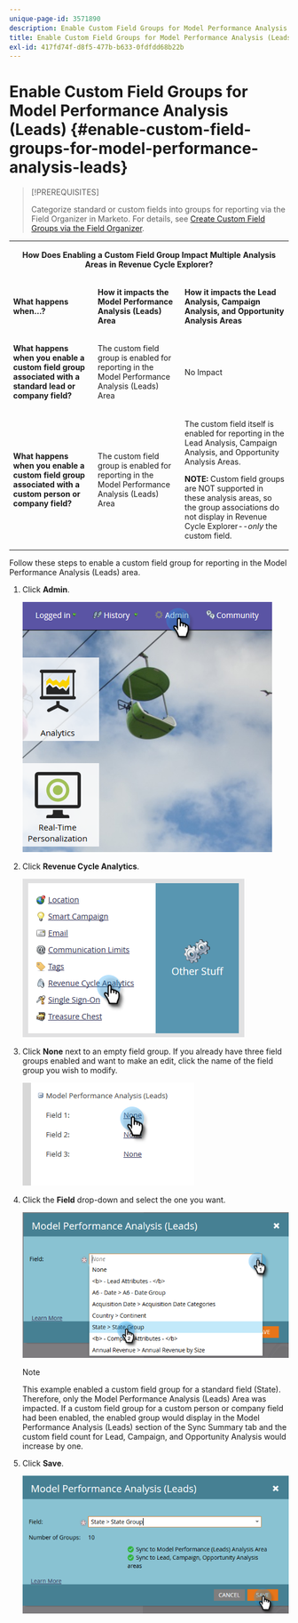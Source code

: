 ```yaml
---
unique-page-id: 3571890
description: Enable Custom Field Groups for Model Performance Analysis (Leads) - Marketo Docs - Product Documentation
title: Enable Custom Field Groups for Model Performance Analysis (Leads)
exl-id: 417fd74f-d8f5-477b-b633-0fdfdd68b22b
---
```

# Enable Custom Field Groups for Model Performance Analysis (Leads) {#enable-custom-field-groups-for-model-performance-analysis-leads}

>[!PREREQUISITES]
>
>Categorize standard or custom fields into groups for reporting via the Field Organizer in Marketo. For details, see [Create Custom Field Groups via the Field Organizer](/help/marketo/product-docs/reporting/revenue-cycle-analytics/revenue-tools/field-organizers/create-custom-field-groups-using-the-field-organizer.md).

<table> 
 <tbody> 
  <tr> 
   <td colspan="3" rowspan="1"><p align="center"><strong>How Does Enabling a Custom Field Group Impact Multiple Analysis Areas in Revenue Cycle Explorer?</strong></p></td> 
  </tr> 
  <tr> 
   <td colspan="1" rowspan="1"><p><strong>What happens when…?</strong></p></td> 
   <td colspan="1" rowspan="1"><p><strong>How it impacts the Model Performance Analysis (Leads) Area</strong></p></td> 
   <td colspan="1" rowspan="1"><p><strong>How it impacts the Lead Analysis, Campaign Analysis, and Opportunity Analysis Areas</strong></p></td> 
  </tr> 
  <tr> 
   <td colspan="1" rowspan="1"><p><strong>What happens when you enable a custom field group associated with a standard lead or company field?</strong></p></td> 
   <td colspan="1" rowspan="1"><p>The custom field group is enabled for reporting in the Model Performance Analysis (Leads) Area</p></td> 
   <td colspan="1" rowspan="1"><p>No Impact</p></td> 
  </tr> 
  <tr> 
   <td colspan="1" rowspan="1"><p><strong>What happens when you enable a custom field group associated with a custom person or company field?</strong></p></td> 
   <td colspan="1" rowspan="1"><p>The custom field group is enabled for reporting in the Model Performance Analysis (Leads) Area</p></td> 
   <td colspan="1" rowspan="1"><p>The custom field itself is enabled for reporting in the Lead Analysis, Campaign Analysis, and Opportunity Analysis Areas.</p><p><strong>NOTE:</strong> Custom field groups are NOT supported in these analysis areas, so the group associations do not display in Revenue Cycle Explorer--<em>only</em> the custom field.</p></td> 
  </tr> 
 </tbody> 
</table>

Follow these steps to enable a custom field group for reporting in the Model Performance Analysis (Leads) area.

1. Click **Admin**.

   ![](assets/one-1.png)

1. Click **Revenue Cycle Analytics**.

   ![](assets/two-1.png)

1. Click **None** next to an empty field group. If you already have three field groups enabled and want to make an edit, click the name of the field group you wish to modify.

   ![](assets/three.png)

1. Click the **Field** drop-down and select the one you want.

   ![](assets/four-1.png)

   >[!NOTE]
   >
   >This example enabled a custom field group for a standard field (State). Therefore, only the Model Performance Analysis (Leads) Area was impacted. If a custom field group for a custom person or company field had been enabled, the enabled group would display in the Model Performance Analysis (Leads) section of the Sync Summary tab and the custom field count for Lead, Campaign, and Opportunity Analysis would increase by one.

1. Click **Save**.

   ![](assets/five-1.png)
